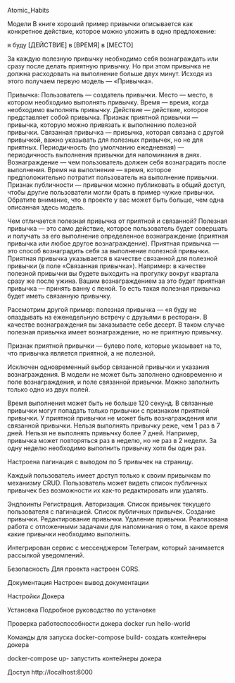Atomic_Habits


Модели В книге хороший пример привычки описывается как конкретное действие, которое можно уложить в одно предложение:

я буду [ДЕЙСТВИЕ] в [ВРЕМЯ] в [МЕСТО]

За каждую полезную привычку необходимо себя вознаграждать или сразу после делать приятную привычку. Но при этом привычка не должна расходовать на выполнение больше двух минут. Исходя из этого получаем первую модель — «Привычка».

Привычка: Пользователь — создатель привычки. Место — место, в котором необходимо выполнять привычку. Время — время, когда необходимо выполнять привычку. Действие — действие, которое представляет собой привычка. Признак приятной привычки — привычка, которую можно привязать к выполнению полезной привычки. Связанная привычка — привычка, которая связана с другой привычкой, важно указывать для полезных привычек, но не для приятных. Периодичность (по умолчанию ежедневная) — периодичность выполнения привычки для напоминания в днях. Вознаграждение — чем пользователь должен себя вознаградить после выполнения. Время на выполнение — время, которое предположительно потратит пользователь на выполнение привычки. Признак публичности — привычки можно публиковать в общий доступ, чтобы другие пользователи могли брать в пример чужие привычки. Обратите внимание, что в проекте у вас может быть больше, чем одна описанная здесь модель.

Чем отличается полезная привычка от приятной и связанной? Полезная привычка — это само действие, которое пользователь будет совершать и получать за его выполнение определенное вознаграждение (приятная привычка или любое другое вознаграждение). Приятная привычка — это способ вознаградить себя за выполнение полезной привычки. Приятная привычка указывается в качестве связанной для полезной привычки (в поле «Связанная привычка»). Например: в качестве полезной привычки вы будете выходить на прогулку вокруг квартала сразу же после ужина. Вашим вознаграждением за это будет приятная привычка — принять ванну с пеной. То есть такая полезная привычка будет иметь связанную привычку.

Рассмотрим другой пример: полезная привычка — «я буду не опаздывать на еженедельную встречу с друзьями в ресторан». В качестве вознаграждения вы заказываете себе десерт. В таком случае полезная привычка имеет вознаграждение, но не приятную привычку.

Признак приятной привычки — булево поле, которые указывает на то, что привычка является приятной, а не полезной.

Исключен одновременный выбор связанной привычки и указания вознаграждения. В модели не может быть заполнено одновременно и поле вознаграждения, и поле связанной привычки. Можно заполнить только одно из двух полей.

Время выполнения может быть не больше 120 секунд. В связанные привычки могут попадать только привычки с признаком приятной привычки. У приятной привычки не может быть вознаграждения или связанной привычки. Нельзя выполнять привычку реже, чем 1 раз в 7 дней. Нельзя не выполнять привычку более 7 дней. Например, привычка может повторяться раз в неделю, но не раз в 2 недели. За одну неделю необходимо выполнить привычку хотя бы один раз.

Настроена пагинация с выводом по 5 привычек на страницу.

Каждый пользователь имеет доступ только к своим привычкам по механизму CRUD. Пользователь может видеть список публичных привычек без возможности их как-то редактировать или удалять.

Эндпоинты Регистрация. Авторизация. Список привычек текущего пользователя с пагинацией. Список публичных привычек. Создание привычки. Редактирование привычки. Удаление привычки. Реализована работа с отложенными задачами для напоминания о том, в какое время какие привычки необходимо выполнять.

Интегрирован сервис с мессенджером Телеграм, который занимается рассылкой уведомлений.

Безопасность Для проекта настроен CORS.

Документация Настроен вывод документации

Настройки Докера

Установка Подробное руководство по установке

Проверка работоспособности докера docker run hello-world

Команды для запуска docker-compose build- создать контейнеры докера

docker-compose up- запустить контейнеры докера

Доступ http://localhost:8000
